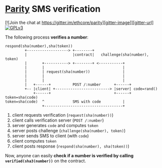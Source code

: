 # [Parity](https://ethcore.io/parity.html) SMS verification

[![Join the chat at https://gitter.im/ethcore/parity][gitter-image]][gitter-url] [![GPLv3][license-image]][license-url]

[gitter-image]: https://badges.gitter.im/Join%20Chat.svg
[gitter-url]: https://gitter.im/ethcore/parity
[license-image]: https://img.shields.io/badge/license-GPL%20v3-green.svg
[license-url]: https://www.gnu.org/licenses/gpl-3.0.en.html

The following process **verifies a number**:

```
respond(sha(number),sha(token))
         +-------------------> +--------+
         |                     |contract|   challenge(sha(number), token)
         |       +-----------> +--------+ <-----------+
         |       |                                    |
         |       | request(sha(number))               |
         |       |                                    |
         |       |                                    |
         |   +------+          POST /:number      +------+
         +-- |client| +-------------------------> |server| code=rand()
             +------+                             +------+ token=sha(code)
token=sha(code)  ^             SMS with code          |
                 +------------------------------------+
```

1. client requests verification (`request(sha(number))`)
2. client calls verification server (`POST /:number`)
3. server generates `code` and computes `token`
4. server posts challenge (`challenge(sha(number), token)`)
5. server sends SMS to client (with `code`)
6. client computes `token`
7. client posts response (`respond(sha(number), sha(token))`)

Now, anyone can easily **check if a number is verified by calling `verified(sha3(number))`** on the contract.
